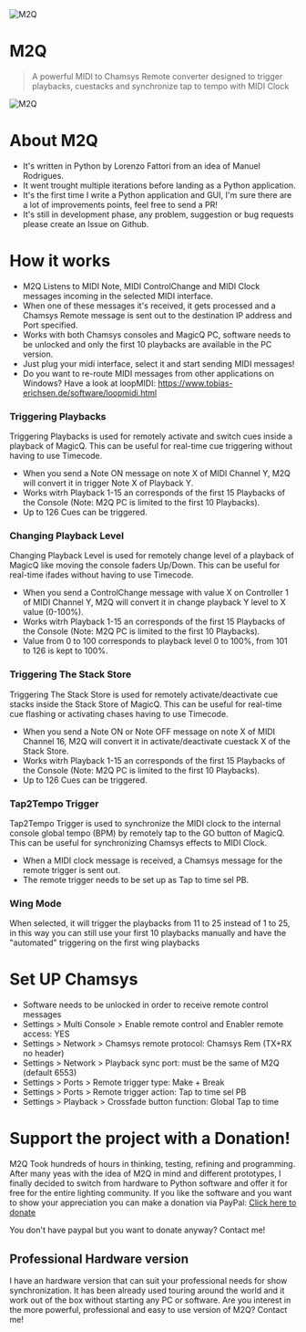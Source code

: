 <img src="https://i.imgur.com/skcF7OB.png" title="M2Q" alt="M2Q">

# M2Q

> A powerful MIDI to Chamsys Remote converter designed to trigger playbacks, cuestacks and synchronize tap to tempo with MIDI Clock
>

<img src="https://i.imgur.com/n8j722k.png" title="M2Q" alt="M2Q">



# About M2Q
- It's written in Python by Lorenzo Fattori from an idea of Manuel Rodrigues.
- It went trought multiple iterations before landing as a Python application.
- It's the first time I write a Python application and GUI, I'm sure there are a lot of improvements points, feel free to send a PR!
- It's still in development phase, any problem, suggestion or bug requests please create an Issue on Github.


# How it works
- M2Q Listens to MIDI Note, MIDI ControlChange and MIDI Clock messages incoming in the selected MIDI interface.
- When one of these messages it's received, it gets processed and a Chamsys Remote message is sent out to the destination IP address and Port specified.
- Works with both Chamsys consoles and MagicQ PC, software needs to be unlocked and only the first 10 playbacks are available in the PC version.
- Just plug your midi interface, select it and start sending MIDI messages!
- Do you want to re-route MIDI messages from other applications on Windows? Have a look at loopMIDI: https://www.tobias-erichsen.de/software/loopmidi.html

### Triggering Playbacks
Triggering Playbacks is used for remotely activate and switch cues inside a playback of MagicQ. This can be useful for real-time cue triggering without having to use Timecode.
- When you send a Note ON message on note X of MIDI Channel Y, M2Q will convert it in trigger Note X of Playback Y.
- Works witrh Playback 1-15 an corresponds of the first 15 Playbacks of the Console (Note: M2Q PC is limited to the first 10 Playbacks).
- Up to 126 Cues can be triggered.

### Changing Playback Level
Changing Playback Level is used for remotely change level of a playback of MagicQ like moving the console faders Up/Down. This can be useful for real-time ifades without having to use Timecode.
- When you send a ControlChange message with value X on Controller 1 of MIDI Channel Y, M2Q will convert it in change playback Y level to X value (0-100%).
- Works witrh Playback 1-15 an corresponds of the first 15 Playbacks of the Console (Note: M2Q PC is limited to the first 10 Playbacks).
- Value from 0 to 100 corresponds to playback level 0 to 100%, from 101 to 126 is kept to 100%.

### Triggering The Stack Store
Triggering The Stack Store is used for remotely activate/deactivate cue stacks inside the Stack Store of MagicQ. This can be useful for real-time cue flashing or activating chases having to use Timecode.
- When you send a Note ON or Note OFF message on note X of MIDI Channel 16, M2Q will convert it in activate/deactivate cuestack X of the Stack Store.
- Works witrh Playback 1-15 an corresponds of the first 15 Playbacks of the Console (Note: M2Q PC is limited to the first 10 Playbacks).
- Up to 126 Cues can be triggered.

### Tap2Tempo Trigger
Tap2Tempo Trigger is used to synchronize the MIDI clock to the internal console global tempo (BPM) by remotely tap to the GO button of MagicQ. This can be useful for synchronizing Chamsys effects to MIDI Clock.
- When a MIDI clock message is received, a Chamsys message for the remote trigger is sent out.
- The remote trigger needs to be set up as Tap to time sel PB.

### Wing Mode
When selected, it will trigger the playbacks from 11 to 25 instead of 1 to 25, in this way you can still use your first 10 playbacks manually and have the "automated" triggering on the first wing playbacks


# Set UP Chamsys
- Software needs to be unlocked in order to receive remote control messages
- Settings > Multi Console > Enable remote control and Enabler remote access: YES
- Settings > Network > Chamsys remote protocol: Chamsys Rem (TX+RX no header)
- Settings > Network > Playback sync port: must be the same of M2Q (default 6553)
- Settings > Ports > Remote trigger type: Make + Break
- Settings > Ports > Remote trigger action: Tap to time sel PB
- Settings > Playback > Crossfade button function: Global Tap to time


# Support the project with a Donation!
M2Q Took hundreds of hours in thinking, testing, refining and programming.
After many yeas with the idea of M2Q in mind and different prototypes, I finally decided to switch from hardware to Python software and offer it for free for the entire lighting community.
If you like the software and you want to show your appreciation you can make a donation via PayPal: [Click here to donate](paypal.me/lorenzofattori)

You don't have paypal but you want to donate anyway? Contact me!


## Professional Hardware version
I have an hardware version that can suit your professional needs for show synchronization. It has been already used touring around the world and it work out of the box without starting any PC or software.
Are you interest in the more powerful, professional and easy to use version of M2Q? Contact me!
